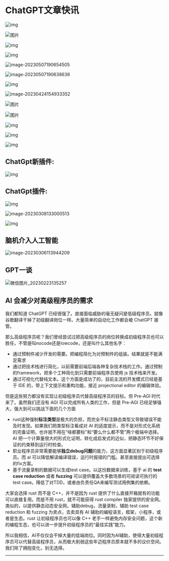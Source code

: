 # ChatGPT文章快讯





![img](ChatGPT文章快讯.assets/1&e=1693497599&s=tttvtytvymmjtmy&token=kIxbL07-8jAj8w1n4s9zv64FuZZNEATmlU_Vm6zDycHvCKQfV7tyoZKPxu_Mj6ySXcQ=.jpeg)

![图片](ChatGPT文章快讯.assets/640.jpeg)

![img](ChatGPT文章快讯.assets/75&e=1688140799&s=tttvtytvymmjtmy&token=kIxbL07-8jAj8w1n4s9zv64FuZZNEATmlU_Vm6zDnZzanIWc6saBDJkFglmMNGid-UE=.jpeg)

![img](ChatGPT文章快讯.assets/1&e=1688140799&s=tttvtytvymmjtmy&token=kIxbL07-8jAj8w1n4s9zv64FuZZNEATmlU_Vm6zDcWllY7FPjjNQnDIXJ_DDSStRVdA=.jpeg)

![image-20230507190654505](ChatGPT文章快讯.assets/image-20230507190654505.png)

![image-20230507190638636](ChatGPT文章快讯.assets/image-20230507190638636.png)

![img](ChatGPT文章快讯.assets/75&e=1688140799&s=tttvtytvymmjtmy&token=kIxbL07-8jAj8w1n4s9zv64FuZZNEATmlU_Vm6zDiFFNF3wVoJMjXVdleAcE495tNkY=.jpeg)



![image-20230424154933352](ChatGPT文章快讯.assets/image-20230424154933352.png)

![图片](ChatGPT文章快讯.assets/640-16823222063613.png)

![图片](ChatGPT文章快讯.assets/640.png)

![img](ChatGPT文章快讯.assets/1&e=1685548799&s=tttvtytvymmjtmy&token=kIxbL07-8jAj8w1n4s9zv64FuZZNEATmlU_Vm6zDd979wG_-dgE5yTb-HB4xX8917Og=.jpeg)

![img](ChatGPT文章快讯.assets/75&e=1685548799&s=tttvtytvymmjtmy&token=kIxbL07-8jAj8w1n4s9zv64FuZZNEATmlU_Vm6zDz_xmCFNi7F63x2lKJLcSEsqQewU=.jpeg)

![img](ChatGPT文章快讯.assets/75&e=1685548799&s=tttvtytvymmjtmy&token=kIxbL07-8jAj8w1n4s9zv64FuZZNEATmlU_Vm6zDwtOKLjhWnwy9lEKSW6iWfzPFhKU=.jpeg)

## ChatGpt新插件:

![img](ChatGPT文章快讯.assets/1&e=1685548799&s=tttvtytvymmjtmy&token=kIxbL07-8jAj8w1n4s9zv64FuZZNEATmlU_Vm6zDQ9eZZW9snK5pp-ohg1KMxmRnWfE=.jpeg)

## ChatGpt插件:

![img](ChatGPT文章快讯.assets/75&e=1682870399&s=tttvtytvymmjtmy&token=kIxbL07-8jAj8w1n4s9zv64FuZZNEATmlU_Vm6zDj2QU3RjYfUDqy32qff_48STelAY=.jpeg)

![image-20230308133000513](ChatGPT文章快讯.assets/image-20230308133000513.png)

![img](ChatGPT文章快讯.assets/75&e=1682870399&token=kIxbL07-8jAj8w1n4s9zv64FuZZNEATmlU_Vm6zDwutFLfc67_nSukh2R4u1ldi7qCY=.jpeg)

## 脑机介入人工智能

![image-20230306113944209](ChatGPT文章快讯.assets/image-20230306113944209.png)

## GPT一谈

![微信图片_20230223135257](ChatGPT文章快讯.assets/微信图片_20230223135257.jpg)

## AI 会减少对高级程序员的需求

我们都知道 ChatGPT 已经很强了。直接面临威胁的毫无疑问是低级程序员。就像谷歌翻译干掉了初级翻译岗位一样。大量简单的自动化工作都会被 ChatGPT 接管。

那么高级程序员呢？我们曾经尝试过把高级程序员的岗位转换成初级程序员也可以胜任，不管是叫nocode还是lowcode，还是叫什么其他名字：

- 通过预制件减少开发的需要。把编程简化为对预制件的组装。结果就是不能满足需求
- 通过把技术栈进行简化，以前需要前端后端各种复杂技术栈的工作。通过预制的framework，把多个工种简化到只需要前端程序员使用 js 技术栈来开发。
- 通过可视化代替纯文本。这个方面是成功了的，目前主流的开发模式已经是基于 IDE 的，带上下文提示和重构功能，接近 projectional editor 的编辑体验。

但是这些努力都没有实现让初级程序员代替高级程序员的目标。但 Pre-AGI 时代来了。虽然我们还没有 AGI 可以完成所有人类的工作，但是 Pre-AGI 已经足够强大，强大到可以挑战下面的几个方面

- rust这种强制**标注类型**是极大的负担，而完全不标注静态类型又导致错误不能及时发现。如果我们把类型标注看成对 AI 的适度提示，而不是对形式化系统的完备证明，也许就不用在“啥都要标”和“要么什么都不管”两个极端中选择。AI 把一个计算量很大的形式化证明，转化成启发式的近似，把静态环节不好保证的约束移到运行时检查。
- 职业程序员非常需要能够**独立debug问题**的能力，这方面显著区别于初级程序员。而 ai 可以降低解读编译错误，运行时报错的门槛。甚至直接提出可选择的fix方案。
- 基于流量录制的数据可以生成test case。以这份数据来训练，基于 ai 的 **test case reduction** 或者 **fuzzing** 可以提供覆盖大多数场景的可阅读可执行的 test case。降低了对TDD，或者由负责任QA来编写测试用例集的依赖。

大家会选择 rust 而不是 C++，并不是因为 rust 提供了什么直接开箱就有的功能可以直接复用。而是不用 rust，就不可能获得 rust compiler 独家提供的安全网。类似的，以提供静态动态安全网，辅助debug，流量录制，辅助 test case reduction 和 fuzzing 为卖点，去卖具有 AI 辅助的编程语言，框架，小程序，或者是生态。rust 让初级程序员也可以像 C++ 老手一样避免内存安全问题，这个新的编程生态，也可以进一步提升初级程序员的“最佳实践”能力。

所以我相信，AI不仅仅会干掉大量的低端岗位。同时因为AI辅助，使得大量初级程序员可以代替高级程序员，从而极大削弱这些年迈程序员原本就不多的议价空间。我们除了拥抱变化，别无选择。

----
